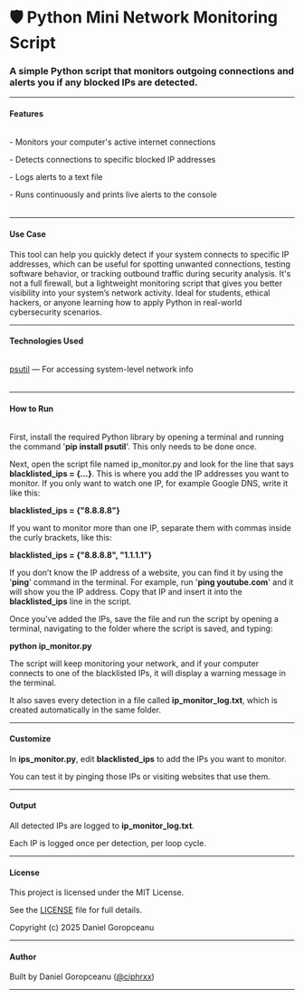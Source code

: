 # 🛡️ Python Mini Network Monitoring Script





### A simple Python script that monitors outgoing connections and alerts you if any blocked IPs are detected.







---







#### Features

###### 

\- Monitors your computer's active internet connections

\- Detects connections to specific blocked IP addresses

\- Logs alerts to a text file

\- Runs continuously and prints live alerts to the console

###### 



---







#### Use Case



This tool can help you quickly detect if your system connects to specific IP addresses, which can be useful for spotting unwanted connections, testing software behavior, or tracking outbound traffic during security analysis. It's not a full firewall, but a lightweight monitoring script that gives you better visibility into your system’s network activity. Ideal for students, ethical hackers, or anyone learning how to apply Python in real-world cybersecurity scenarios.







---







#### Technologies Used

###### 

[psutil](https://pypi.org/project/psutil/) — For accessing system-level network info

###### 





---







#### How to Run

###### 

First, install the required Python library by opening a terminal and running the command '**pip install psutil**'. This only needs to be done once.



Next, open the script file named ip\_monitor.py and look for the line that says **blacklisted\_ips = {...}**. This is where you add the IP addresses you want to monitor. If you only want to watch one IP, for example Google DNS, write it like this:



**blacklisted\_ips = {"8.8.8.8"}**



If you want to monitor more than one IP, separate them with commas inside the curly brackets, like this:



**blacklisted\_ips = {"8.8.8.8", "1.1.1.1"}**



If you don’t know the IP address of a website, you can find it by using the '**ping**' command in the terminal. For example, run '**ping youtube.com**' and it will show you the IP address. Copy that IP and insert it into the **blacklisted\_ips** line in the script.



Once you’ve added the IPs, save the file and run the script by opening a terminal, navigating to the folder where the script is saved, and typing:

**python ip\_monitor.py**



The script will keep monitoring your network, and if your computer connects to one of the blacklisted IPs, it will display a warning message in the terminal. 



It also saves every detection in a file called **ip\_monitor\_log.txt**, which is created automatically in the same folder.







---







#### Customize



In **ips\_monitor.py**, edit **blacklisted\_ips** to add the IPs you want to monitor. 



You can test it by pinging those IPs or visiting websites that use them.







---







#### Output



All detected IPs are logged to **ip\_monitor\_log.txt**. 



Each IP is logged once per detection, per loop cycle.







---







#### License



This project is licensed under the MIT License.



See the [LICENSE](./LICENSE) file for full details.



Copyright (c) 2025 Daniel Goropceanu







---







#### Author



Built by Daniel Goropceanu ([@ciphrxx](https://github.com/ciphrxx))







---

